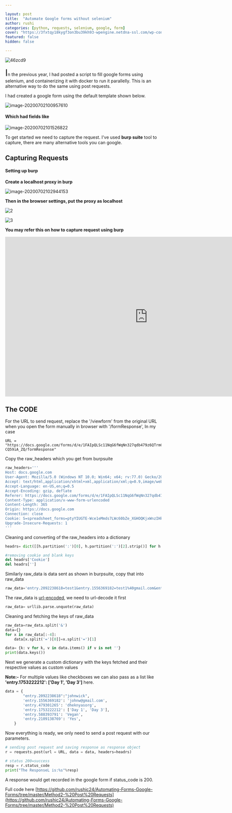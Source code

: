 ```yaml
---

layout: post
title:  "Automate Google forms without selenium"
author: rushi
categories: [python, requests, selenium, google, form]
cover: "https://3fxtqy18kygf3on3bu39kh93-wpengine.netdna-ssl.com/wp-content/uploads/2019/07/selenium-webdriver-tutorial.png"
featured: false
hidden: false

---
```




![46zcd9](../../img/2020-07-02-Automate-Forms-Without-Selenium/46zcd9.jpg)

<span style="font-size:30px;">I</span>n the previous year, I had posted a script to fill google forms using selenium, and containerizing it with docker to run it parallelly. This is an alternative way to do the same using post requests.

I had created a google form using the default template shown below.



![image-20200702100957610](../../img/2020-07-02-Automate-Forms-Without-Selenium/image-20200702100957610.png)



#### Which had fields like

![image-20200702101526822](../../img/2020-07-02-Automate-Forms-Without-Selenium/image-20200702101526822.png)



To get started we need to capture the request. I've used **burp suite** tool to capture, there are many alternative tools you can google. 



## Capturing Requests

#### Setting up burp

**Create a localhost proxy in burp**

![image-20200702102944153](../../img/2020-07-02-Automate-Forms-Without-Selenium/image-20200702102944153.png)



**Then in the browser settings, put the proxy as localhost**

![2](../../img/2020-07-02-Automate-Forms-Without-Selenium/2.PNG)

![3](../../img/2020-07-02-Automate-Forms-Without-Selenium/3.PNG)





**You may refer this on how to capture request using burp**

<iframe width="917" height="516" src="https://www.youtube.com/embed/gZtuqbEE6aY" frameborder="0" allow="accelerometer; autoplay; encrypted-media; gyroscope; picture-in-picture" allowfullscreen></iframe>



## The CODE

For the URL to send request, replace the '/viewform' from the original URL when you open the form manually in browser with '/formResponse',  In my case

```{r, engine='python', count_lines}
URL = "https://docs.google.com/forms/d/e/1FAIpQLSc11NqG6fWqNn327qdb479z6QTrmC7QEwbvH7sB-CQ59iA_ZQ/formResponse"
```

Copy the raw_headers which you get from burpsuite

```python
raw_headers='''
Host: docs.google.com
User-Agent: Mozilla/5.0 (Windows NT 10.0; Win64; x64; rv:77.0) Gecko/20100101 Firefox/77.0
Accept: text/html,application/xhtml+xml,application/xml;q=0.9,image/webp,*/*;q=0.8
Accept-Language: en-US,en;q=0.5
Accept-Encoding: gzip, deflate
Referer: https://docs.google.com/forms/d/e/1FAIpQLSc11NqG6fWqNn327qdb479z6QTrmC7QEwbvH7sB-CQ59iA_ZQ/viewform?fbzx=5050709467963863140
Content-Type: application/x-www-form-urlencoded
Content-Length: 365
Origin: https://docs.google.com
Connection: close
Cookie: S=spreadsheet_forms=ptyYIUGTE-Wce1eMmds7LWc60bZe_XGHOQKjxWnzIHk; NID=204=0wAwj_KBdtmVpuWOQvMGbyhQS7w9LewGgXAnULqYY-ElcRmhGC1_LeJHUB__Fl7nRmGA89EjUK_6PDO4ihZ0fbL0mohFj5zYKpwCZ3j-DoGFtMo2gzQ0Ck9XabjFSDOGgYvjQXFVE6YuhD9SzX9XKub9zsG7o6KPKNThIYz0f5I; ANID=AHWqTUm_MzyyXf3yDhw_L2TZ3Gx9IL62BowaziQCT57iFP7NiOWn86NfU5A3FRyo
Upgrade-Insecure-Requests: 1
'''
```



Cleaning and converting of the raw_headers into a dictionary

```python
headrs= dict([[h.partition(':')[0], h.partition(':')[2].strip()] for h in raw_headers.split('/n')])

#removing cookie and blank keys
del headrs['Cookie']
del headrs['']
```



Similarly raw_data is data sent as shown in burpsuite, copy that into raw_data

```Python
raw_data='entry.2092238618=test1&entry.1556369182=test1%40gmail.com&entry.479301265=asdasd&entry.1753222212=Day+1&entry.1753222212=Day+3&entry.588393791=Vegetarian&entry.2109138769=Yes&entry.1753222212_sentinel=&entry.588393791_sentinel=&entry.2109138769_sentinel=&fvv=1&draftResponse=%5Bnull%2Cnull%2C%225050709467963863140%22%5D%0D%0A&pageHistory=0&fbzx=5050709467963863140'

```

The raw_data is [url-encoded](https://www.w3schools.com/tags/ref_urlencode.ASP), we need to url-decode it first

```Python
raw_data= urllib.parse.unquote(raw_data)
```



Cleaning and fetching the keys of raw_data

```python
raw_data=raw_data.split('&')
data={}
for x in raw_data[:-4]:
    data[x.split('=')[0]]=x.split('=')[1]

data= {k: v for k, v in data.items() if v is not ''}
print(data.keys())
```

Next we generate a custom dictionary with the keys fetched and their respective values as custom values

**Note:-** For multiple values like checkboxes we can also pass as a list like **'entry.1753222212': ['Day 1', 'Day 3']** here.

```python
data = {
        "entry.2092238618":"johnwick",
        'entry.1556369182': 'johnw@gmail.com',
        'entry.479301265': 'dheknyasorg',
        'entry.1753222212': ['Day 1', 'Day 3'],
        'entry.588393791': 'Vegan',
        'entry.2109138769': 'Yes',
    }
```



Now everything is ready, we only need to send a post request with our parameters.

```Python
# sending post request and saving response as response object 
r = requests.post(url = URL, data = data, headers=headrs) 

# status 200=success 
resp = r.status_code 
print("The ResponseL is:%s"%resp) 
```

A response would get recorded in the google form if status_code is 200.



Full code here [https://github.com/rushic24/Automating-Forms-Google-Forms/tree/master/Method2-%20Post%20Requests](https://github.com/rushic24/Automating-Forms-Google-Forms/tree/master/Method2-%20Post%20Requests)